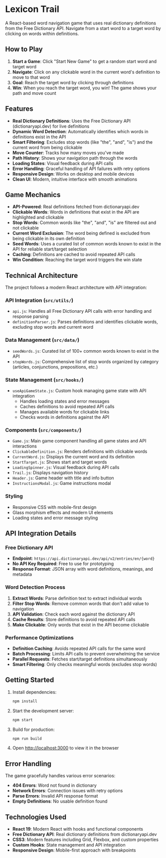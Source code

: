 # Lexicon Trail

A React-based word navigation game that uses real dictionary definitions from the Free Dictionary API. Navigate from a start word to a target word by clicking on words within definitions.

## How to Play

1. **Start a Game**: Click "Start New Game" to get a random start word and target word
2. **Navigate**: Click on any clickable word in the current word's definition to move to that word
3. **Goal**: Reach the target word by clicking through definitions
4. **Win**: When you reach the target word, you win! The game shows your path and move count

## Features

- **Real Dictionary Definitions**: Uses the Free Dictionary API (dictionaryapi.dev) for live definitions
- **Dynamic Word Detection**: Automatically identifies which words in definitions exist in the API
- **Smart Filtering**: Excludes stop words (like "the", "and", "is") and the current word from being clickable
- **Move Counter**: Tracks how many moves you've made
- **Path History**: Shows your navigation path through the words
- **Loading States**: Visual feedback during API calls
- **Error Handling**: Graceful handling of API failures with retry options
- **Responsive Design**: Works on desktop and mobile devices
- **Clean UI**: Modern, intuitive interface with smooth animations

## Game Mechanics

- **API-Powered**: Real definitions fetched from dictionaryapi.dev
- **Clickable Words**: Words in definitions that exist in the API are highlighted and clickable
- **Stop Words**: Common words like "the", "and", "is" are filtered out and not clickable
- **Current Word Exclusion**: The word being defined is excluded from being clickable in its own definition
- **Seed Words**: Uses a curated list of common words known to exist in the API for reliable start/target selection
- **Caching**: Definitions are cached to avoid repeated API calls
- **Win Condition**: Reaching the target word triggers the win state

## Technical Architecture

The project follows a modern React architecture with API integration:

### API Integration (`src/utils/`)
- `api.js`: Handles all Free Dictionary API calls with error handling and response parsing
- `definitionParser.js`: Parses definitions and identifies clickable words, excluding stop words and current word

### Data Management (`src/data/`)
- `seedWords.js`: Curated list of 100+ common words known to exist in the API
- `stopWords.js`: Comprehensive list of stop words organized by category (articles, conjunctions, prepositions, etc.)

### State Management (`src/hooks/`)
- `useApiGameState.js`: Custom hook managing game state with API integration
  - Handles loading states and error messages
  - Caches definitions to avoid repeated API calls
  - Manages available words for clickable links
  - Checks words in definitions against the API

### Components (`src/components/`)
- `Game.js`: Main game component handling all game states and API interactions
- `ClickableDefinition.js`: Renders definitions with clickable words
- `CurrentWord.js`: Displays the current word and its definition
- `StartTarget.js`: Shows start and target words
- `LoadingSpinner.js`: Visual feedback during API calls
- `Trail.js`: Displays navigation history
- `Header.js`: Game header with title and info button
- `InstructionsModal.js`: Game instructions modal

### Styling
- Responsive CSS with mobile-first design
- Glass morphism effects and modern UI elements
- Loading states and error message styling

## API Integration Details

### Free Dictionary API
- **Endpoint**: `https://api.dictionaryapi.dev/api/v2/entries/en/{word}`
- **No API Key Required**: Free to use for prototyping
- **Response Format**: JSON array with word definitions, meanings, and metadata

### Word Detection Process
1. **Extract Words**: Parse definition text to extract individual words
2. **Filter Stop Words**: Remove common words that don't add value to navigation
3. **API Validation**: Check each word against the dictionary API
4. **Cache Results**: Store definitions to avoid repeated API calls
5. **Make Clickable**: Only words that exist in the API become clickable

### Performance Optimizations
- **Definition Caching**: Avoids repeated API calls for the same word
- **Batch Processing**: Limits API calls to prevent overwhelming the service
- **Parallel Requests**: Fetches start/target definitions simultaneously
- **Smart Filtering**: Only checks meaningful words (excludes stop words)

## Getting Started

1. Install dependencies:
   ```bash
   npm install
   ```

2. Start the development server:
   ```bash
   npm start
   ```

3. Build for production:
   ```bash
   npm run build
   ```

4. Open [http://localhost:3000](http://localhost:3000) to view it in the browser

## Error Handling

The game gracefully handles various error scenarios:
- **404 Errors**: Word not found in dictionary
- **Network Errors**: Connection issues with retry options
- **Parse Errors**: Invalid API response format
- **Empty Definitions**: No usable definition found

## Technologies Used

- **React 19**: Modern React with hooks and functional components
- **Free Dictionary API**: Real dictionary definitions from dictionaryapi.dev
- **CSS3**: Modern features including Grid, Flexbox, and custom properties
- **Custom Hooks**: State management and API integration
- **Responsive Design**: Mobile-first approach with breakpoints
